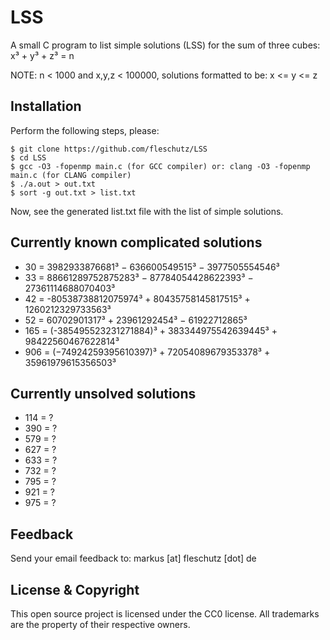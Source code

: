 LSS
===

A small C program to list simple solutions (LSS) for the sum of three cubes: x³ + y³ + z³ = n

NOTE: n < 1000 and x,y,z < 100000, solutions formatted to be: x <= y <= z


Installation
------------
Perform the following steps, please:
```
$ git clone https://github.com/fleschutz/LSS
$ cd LSS
$ gcc -O3 -fopenmp main.c (for GCC compiler) or: clang -O3 -fopenmp main.c (for CLANG compiler)
$ ./a.out > out.txt
$ sort -g out.txt > list.txt
```

Now, see the generated list.txt file with the list of simple solutions.


Currently known complicated solutions
-------------------------------------
* 30 = 3982933876681³ − 636600549515³ − 3977505554546³
* 33 = 88661289752875283³ − 87784054428622393³ − 27361114688070403³
* 42 = -80538738812075974³ + 80435758145817515³ + 1260212329733563³ 
* 52 = 60702901317³ + 23961292454³ − 61922712865³
* 165 = (-385495523231271884)³ + 383344975542639445³ + 98422560467622814³
* 906 = (−74924259395610397)³ + 72054089679353378³ + 35961979615356503³


Currently unsolved solutions
----------------------------
* 114 = ?
* 390 = ?
* 579 = ?
* 627 = ?
* 633 = ?
* 732 = ?
* 795 = ?
* 921 = ?
* 975 = ?


Feedback
--------
Send your email feedback to: markus [at] fleschutz [dot] de


License & Copyright
-------------------
This open source project is licensed under the CC0 license. All trademarks are the property of their respective owners.
